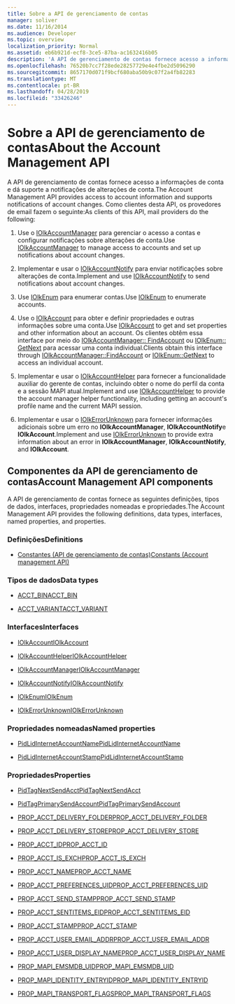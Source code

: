 ```yaml
---
title: Sobre a API de gerenciamento de contas
manager: soliver
ms.date: 11/16/2014
ms.audience: Developer
ms.topic: overview
localization_priority: Normal
ms.assetid: eb6b921d-ecf8-3ce5-87ba-ac1632416b05
description: 'A API de gerenciamento de contas fornece acesso a informações de conta e dá suporte a notificações de alterações de conta. Como clientes desta API, os provedores de email fazem o seguinte:'
ms.openlocfilehash: 76520b7cc7f28ede28257729e4e4fbe2d5096290
ms.sourcegitcommit: 8657170d071f9bcf680aba50b9c07f2a4fb82283
ms.translationtype: MT
ms.contentlocale: pt-BR
ms.lasthandoff: 04/28/2019
ms.locfileid: "33426246"
---
```

# <a name="about-the-account-management-api"></a><span data-ttu-id="dd33d-104">Sobre a API de gerenciamento de contas</span><span class="sxs-lookup"><span data-stu-id="dd33d-104">About the Account Management API</span></span>

<span data-ttu-id="dd33d-105">A API de gerenciamento de contas fornece acesso a informações de conta e dá suporte a notificações de alterações de conta.</span><span class="sxs-lookup"><span data-stu-id="dd33d-105">The Account Management API provides access to account information and supports notifications of account changes.</span></span> <span data-ttu-id="dd33d-106">Como clientes desta API, os provedores de email fazem o seguinte:</span><span class="sxs-lookup"><span data-stu-id="dd33d-106">As clients of this API, mail providers do the following:</span></span>
  
1. <span data-ttu-id="dd33d-107">Use o [IOlkAccountManager](iolkaccountmanager.md) para gerenciar o acesso a contas e configurar notificações sobre alterações de conta.</span><span class="sxs-lookup"><span data-stu-id="dd33d-107">Use [IOlkAccountManager](iolkaccountmanager.md) to manage access to accounts and set up notifications about account changes.</span></span> 
    
2. <span data-ttu-id="dd33d-108">Implementar e usar o [IOlkAccountNotify](iolkaccountnotify.md) para enviar notificações sobre alterações de conta.</span><span class="sxs-lookup"><span data-stu-id="dd33d-108">Implement and use [IOlkAccountNotify](iolkaccountnotify.md) to send notifications about account changes.</span></span> 
    
3. <span data-ttu-id="dd33d-109">Use [IOlkEnum](iolkenum.md) para enumerar contas.</span><span class="sxs-lookup"><span data-stu-id="dd33d-109">Use [IOlkEnum](iolkenum.md) to enumerate accounts.</span></span> 
    
4. <span data-ttu-id="dd33d-110">Use o [IOlkAccount](iolkaccount.md) para obter e definir propriedades e outras informações sobre uma conta.</span><span class="sxs-lookup"><span data-stu-id="dd33d-110">Use [IOlkAccount](iolkaccount.md) to get and set properties and other information about an account.</span></span> <span data-ttu-id="dd33d-111">Os clientes obtêm essa interface por meio do [IOlkAccountManager:: FindAccount](iolkaccountmanager-findaccount.md) ou [IOlkEnum:: GetNext](iolkenum-getnext.md) para acessar uma conta individual.</span><span class="sxs-lookup"><span data-stu-id="dd33d-111">Clients obtain this interface through [IOlkAccountManager::FindAccount](iolkaccountmanager-findaccount.md) or [IOlkEnum::GetNext](iolkenum-getnext.md) to access an individual account.</span></span> 
    
5. <span data-ttu-id="dd33d-112">Implementar e usar o [IOlkAccountHelper](iolkaccounthelper.md) para fornecer a funcionalidade auxiliar do gerente de contas, incluindo obter o nome do perfil da conta e a sessão MAPI atual.</span><span class="sxs-lookup"><span data-stu-id="dd33d-112">Implement and use [IOlkAccountHelper](iolkaccounthelper.md) to provide the account manager helper functionality, including getting an account's profile name and the current MAPI session.</span></span> 
    
6. <span data-ttu-id="dd33d-113">Implementar e usar o [IOlkErrorUnknown](iolkerrorunknown.md) para fornecer informações adicionais sobre um erro no **IOlkAccountManager**, **IOlkAccountNotify**e **IOlkAccount**.</span><span class="sxs-lookup"><span data-stu-id="dd33d-113">Implement and use [IOlkErrorUnknown](iolkerrorunknown.md) to provide extra information about an error in **IOlkAccountManager**, **IOlkAccountNotify**, and **IOlkAccount**.</span></span> 

##  <a name="account-management-api-components"></a><span data-ttu-id="dd33d-114">Componentes da API de gerenciamento de contas</span><span class="sxs-lookup"><span data-stu-id="dd33d-114">Account Management API components</span></span>

<span data-ttu-id="dd33d-115">A API de gerenciamento de contas fornece as seguintes definições, tipos de dados, interfaces, propriedades nomeadas e propriedades.</span><span class="sxs-lookup"><span data-stu-id="dd33d-115">The Account Management API provides the following definitions, data types, interfaces, named properties, and properties.</span></span>
  
### <a name="definitions"></a><span data-ttu-id="dd33d-116">Definições</span><span class="sxs-lookup"><span data-stu-id="dd33d-116">Definitions</span></span>
  
- [<span data-ttu-id="dd33d-117">Constantes (API de gerenciamento de contas)</span><span class="sxs-lookup"><span data-stu-id="dd33d-117">Constants (Account management API)</span></span>](constants-account-management-api.md)
    
### <a name="data-types"></a><span data-ttu-id="dd33d-118">Tipos de dados</span><span class="sxs-lookup"><span data-stu-id="dd33d-118">Data types</span></span>
  
- [<span data-ttu-id="dd33d-119">ACCT_BIN</span><span class="sxs-lookup"><span data-stu-id="dd33d-119">ACCT_BIN</span></span>](acct_bin.md)
    
- [<span data-ttu-id="dd33d-120">ACCT_VARIANT</span><span class="sxs-lookup"><span data-stu-id="dd33d-120">ACCT_VARIANT</span></span>](acct_variant.md)
    
### <a name="interfaces"></a><span data-ttu-id="dd33d-121">Interfaces</span><span class="sxs-lookup"><span data-stu-id="dd33d-121">Interfaces</span></span>
  
- [<span data-ttu-id="dd33d-122">IOlkAccount</span><span class="sxs-lookup"><span data-stu-id="dd33d-122">IOlkAccount</span></span>](iolkaccount.md)
    
- [<span data-ttu-id="dd33d-123">IOlkAccountHelper</span><span class="sxs-lookup"><span data-stu-id="dd33d-123">IOlkAccountHelper</span></span>](iolkaccounthelper.md)
    
- [<span data-ttu-id="dd33d-124">IOlkAccountManager</span><span class="sxs-lookup"><span data-stu-id="dd33d-124">IOlkAccountManager</span></span>](iolkaccountmanager.md)
    
- [<span data-ttu-id="dd33d-125">IOlkAccountNotify</span><span class="sxs-lookup"><span data-stu-id="dd33d-125">IOlkAccountNotify</span></span>](iolkaccountnotify.md)
    
- [<span data-ttu-id="dd33d-126">IOlkEnum</span><span class="sxs-lookup"><span data-stu-id="dd33d-126">IOlkEnum</span></span>](iolkenum.md)
    
- [<span data-ttu-id="dd33d-127">IOlkErrorUnknown</span><span class="sxs-lookup"><span data-stu-id="dd33d-127">IOlkErrorUnknown</span></span>](iolkerrorunknown.md)
    
### <a name="named-properties"></a><span data-ttu-id="dd33d-128">Propriedades nomeadas</span><span class="sxs-lookup"><span data-stu-id="dd33d-128">Named properties</span></span>
  
- [<span data-ttu-id="dd33d-129">PidLidInternetAccountName</span><span class="sxs-lookup"><span data-stu-id="dd33d-129">PidLidInternetAccountName</span></span>](pidlidinternetaccountname.md)
    
- [<span data-ttu-id="dd33d-130">PidLidInternetAccountStamp</span><span class="sxs-lookup"><span data-stu-id="dd33d-130">PidLidInternetAccountStamp</span></span>](pidlidinternetaccountstamp.md)
    
### <a name="properties"></a><span data-ttu-id="dd33d-131">Propriedades</span><span class="sxs-lookup"><span data-stu-id="dd33d-131">Properties</span></span>
  
- [<span data-ttu-id="dd33d-132">PidTagNextSendAcct</span><span class="sxs-lookup"><span data-stu-id="dd33d-132">PidTagNextSendAcct</span></span>](pidtagnextsendacct.md)
    
- [<span data-ttu-id="dd33d-133">PidTagPrimarySendAccount</span><span class="sxs-lookup"><span data-stu-id="dd33d-133">PidTagPrimarySendAccount</span></span>](pidtagprimarysendaccount.md)
    
- [<span data-ttu-id="dd33d-134">PROP_ACCT_DELIVERY_FOLDER</span><span class="sxs-lookup"><span data-stu-id="dd33d-134">PROP_ACCT_DELIVERY_FOLDER</span></span>](prop_acct_delivery_folder.md)
    
- [<span data-ttu-id="dd33d-135">PROP_ACCT_DELIVERY_STORE</span><span class="sxs-lookup"><span data-stu-id="dd33d-135">PROP_ACCT_DELIVERY_STORE</span></span>](prop_acct_delivery_store.md)
    
- [<span data-ttu-id="dd33d-136">PROP_ACCT_ID</span><span class="sxs-lookup"><span data-stu-id="dd33d-136">PROP_ACCT_ID</span></span>](prop_acct_id.md)
    
- [<span data-ttu-id="dd33d-137">PROP_ACCT_IS_EXCH</span><span class="sxs-lookup"><span data-stu-id="dd33d-137">PROP_ACCT_IS_EXCH</span></span>](prop_acct_is_exch.md)
    
- [<span data-ttu-id="dd33d-138">PROP_ACCT_NAME</span><span class="sxs-lookup"><span data-stu-id="dd33d-138">PROP_ACCT_NAME</span></span>](prop_acct_name.md)
    
- [<span data-ttu-id="dd33d-139">PROP_ACCT_PREFERENCES_UID</span><span class="sxs-lookup"><span data-stu-id="dd33d-139">PROP_ACCT_PREFERENCES_UID</span></span>](prop_acct_preferences_uid.md)
    
- [<span data-ttu-id="dd33d-140">PROP_ACCT_SEND_STAMP</span><span class="sxs-lookup"><span data-stu-id="dd33d-140">PROP_ACCT_SEND_STAMP</span></span>](prop_acct_send_stamp.md)
    
- [<span data-ttu-id="dd33d-141">PROP_ACCT_SENTITEMS_EID</span><span class="sxs-lookup"><span data-stu-id="dd33d-141">PROP_ACCT_SENTITEMS_EID</span></span>](prop_acct_sentitems_eid.md)
    
- [<span data-ttu-id="dd33d-142">PROP_ACCT_STAMP</span><span class="sxs-lookup"><span data-stu-id="dd33d-142">PROP_ACCT_STAMP</span></span>](prop_acct_stamp.md)
    
- [<span data-ttu-id="dd33d-143">PROP_ACCT_USER_EMAIL_ADDR</span><span class="sxs-lookup"><span data-stu-id="dd33d-143">PROP_ACCT_USER_EMAIL_ADDR</span></span>](prop_acct_user_email_addr.md)
    
- [<span data-ttu-id="dd33d-144">PROP_ACCT_USER_DISPLAY_NAME</span><span class="sxs-lookup"><span data-stu-id="dd33d-144">PROP_ACCT_USER_DISPLAY_NAME</span></span>](prop_acct_user_display_name.md)
    
- [<span data-ttu-id="dd33d-145">PROP_MAPI_EMSMDB_UID</span><span class="sxs-lookup"><span data-stu-id="dd33d-145">PROP_MAPI_EMSMDB_UID</span></span>](prop_mapi_emsmdb_uid.md)
    
- [<span data-ttu-id="dd33d-146">PROP_MAPI_IDENTITY_ENTRYID</span><span class="sxs-lookup"><span data-stu-id="dd33d-146">PROP_MAPI_IDENTITY_ENTRYID</span></span>](prop_mapi_identity_entryid.md)
    
- [<span data-ttu-id="dd33d-147">PROP_MAPI_TRANSPORT_FLAGS</span><span class="sxs-lookup"><span data-stu-id="dd33d-147">PROP_MAPI_TRANSPORT_FLAGS</span></span>](prop_mapi_transport_flags.md)
    

